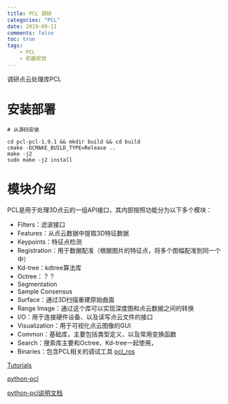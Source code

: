 ```yaml
---
title: PCL 调研
categories: "PCL" 
date: 2019-09-11
comments: false
toc: true
tags:
    - PCL
    - 机器视觉
---
```


调研点云处理库PCL

<!--more-->

# 安装部署

```shell
# 从源码安装

cd pcl-pcl-1.9.1 && mkdir build && cd build
cmake -DCMAKE_BUILD_TYPE=Release ..
make -j2
sudo make -j2 install
```

# 模块介绍

PCL是用于处理3D点云的一组API接口，其内部按照功能分为以下多个模块：

- Filters：滤波接口
- Features：从点云数据中提取3D特征数据
- Keypoints：特征点检测
- Registration：用于数据配准（根据图片的特征点，将多个图幅配准到同一个中）
- Kd-tree：kdtree算法库
- Octree：？？
- Segmentation
- Sample Consensus
- Surface：通过3D扫描重建原始曲面
- Range Image：通过这个库可以实现深度图和点云数据之间的转换
- I/O：用于连接硬件设备、以及读写点云文件的接口
- Visualization：用于可视化点云图像的GUI
- Common：基础库，主要包括类型定义、以及常用变换函数
- Search：搜索库主要和Octree、Kd-tree一起使用，
- Binaries：包含PCL相关的调试工具
[pcl_ros](http://wiki.ros.org/pcl_ros)

[Tutorials](http://www.pointclouds.org/documentation/tutorials/)

[python-pcl](https://github.com/strawlab/python-pcl)

[python-pcl说明文档](chrome-extension://ikhdkkncnoglghljlkmcimlnlhkeamad/pdf-viewer/web/viewer.html?file=https%3A%2F%2Fbuildmedia.readthedocs.org%2Fmedia%2Fpdf%2Fpython-pcl-fork%2Frc_patches4%2Fpython-pcl-fork.pdf)